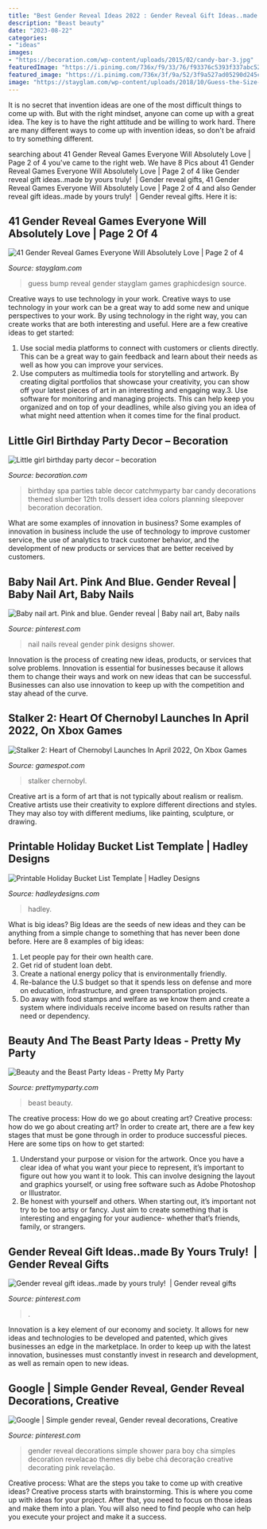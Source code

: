 ```yaml
---
title: "Best Gender Reveal Ideas 2022 : Gender Reveal Gift Ideas..made By Yours Truly! ️"
description: "Beast beauty"
date: "2023-08-22"
categories:
- "ideas"
images:
- "https://becoration.com/wp-content/uploads/2015/02/candy-bar-3.jpg"
featuredImage: "https://i.pinimg.com/736x/f9/33/76/f93376c5393f337abc520926594c42a7.jpg"
featured_image: "https://i.pinimg.com/736x/3f/9a/52/3f9a527ad05290d245c0f769a5abae4c--gender-reveal-nails-ideas-baby-gender.jpg"
image: "https://stayglam.com/wp-content/uploads/2018/10/Guess-the-Size-of-the-Baby-Bump.jpg"
---
```



It is no secret that invention ideas are one of the most difficult things to come up with. But with the right mindset, anyone can come up with a great idea. The key is to have the right attitude and be willing to work hard. There are many different ways to come up with invention ideas, so don't be afraid to try something different.

	

		
searching about 41 Gender Reveal Games Everyone Will Absolutely Love | Page 2 of 4 you've came to the right web. We have 8 Pics about 41 Gender Reveal Games Everyone Will Absolutely Love | Page 2 of 4 like Gender reveal gift ideas..made by yours truly! ️ | Gender reveal gifts, 41 Gender Reveal Games Everyone Will Absolutely Love | Page 2 of 4 and also Gender reveal gift ideas..made by yours truly! ️ | Gender reveal gifts. Here it is:
		
    
## 41 Gender Reveal Games Everyone Will Absolutely Love | Page 2 Of 4

<img loading=lazy src="https://stayglam.com/wp-content/uploads/2018/10/Guess-the-Size-of-the-Baby-Bump.jpg" onerror="this.onerror=null;this.src='https://tse4.mm.bing.net/th?id=OIP.qb0ByvHyArji5ecFcPObwgHaHa&amp;pid=15.1';" alt="41 Gender Reveal Games Everyone Will Absolutely Love | Page 2 of 4">

_Source: stayglam.com_

>guess bump reveal gender stayglam games graphicdesign source. 

	

Creative ways to use technology in your work.
Creative ways to use technology in your work can be a great way to add some new and unique perspectives to your work. By using technology in the right way, you can create works that are both interesting and useful. Here are a few creative ideas to get started: 
1. Use social media platforms to connect with customers or clients directly. This can be a great way to gain feedback and learn about their needs as well as how you can improve your services.
2. Use computers as multimedia tools for storytelling and artwork. By creating digital portfolios that showcase your creativity, you can show off your latest pieces of art in an interesting and engaging way.3. Use software for monitoring and managing projects. This can help keep you organized and on top of your deadlines, while also giving you an idea of what might need attention when it comes time for the final product.
    
## Little Girl Birthday Party Decor – Becoration

<img loading=lazy src="https://becoration.com/wp-content/uploads/2015/02/candy-bar-3.jpg" onerror="this.onerror=null;this.src='https://tse4.mm.bing.net/th?id=OIP.tJqLQXRLjTLMskAiPszTcAHaLK&amp;pid=15.1';" alt="Little girl birthday party decor – becoration">

_Source: becoration.com_

>birthday spa parties table decor catchmyparty bar candy decorations themed slumber 12th trolls dessert idea colors planning sleepover becoration decoration. 

	

What are some examples of innovation in business?
Some examples of innovation in business include the use of technology to improve customer service, the use of analytics to track customer behavior, and the development of new products or services that are better received by customers.

    
## Baby Nail Art. Pink And Blue. Gender Reveal | Baby Nail Art, Baby Nails

<img loading=lazy src="https://i.pinimg.com/736x/3f/9a/52/3f9a527ad05290d245c0f769a5abae4c--gender-reveal-nails-ideas-baby-gender.jpg" onerror="this.onerror=null;this.src='https://tse3.mm.bing.net/th?id=OIP.AS03FVj34Eyy0FnVFY1UrgHaNK&amp;pid=15.1';" alt="Baby nail art. Pink and blue. Gender reveal | Baby nail art, Baby nails">

_Source: pinterest.com_

>nail nails reveal gender pink designs shower. 

	

Innovation is the process of creating new ideas, products, or services that solve problems. Innovation is essential for businesses because it allows them to change their ways and work on new ideas that can be successful. Businesses can also use innovation to keep up with the competition and stay ahead of the curve.

    
## Stalker 2: Heart Of Chernobyl Launches In April 2022, On Xbox Games

<img loading=lazy src="https://www.gamespot.com/a/uploads/screen_kubrick/1585/15853545/3843178-0751621691-stalk.jpg" onerror="this.onerror=null;this.src='https://tse4.mm.bing.net/th?id=OIP.83JJFOP9BiFCJQC_rULFmwHaEK&amp;pid=15.1';" alt="Stalker 2: Heart of Chernobyl Launches In April 2022, On Xbox Games">

_Source: gamespot.com_

>stalker chernobyl. 

	

Creative art is a form of art that is not typically about realism or realism. Creative artists use their creativity to explore different directions and styles. They may also toy with different mediums, like painting, sculpture, or drawing.

    
## Printable Holiday Bucket List Template | Hadley Designs

<img loading=lazy src="https://cdn.shopify.com/s/files/1/2063/6611/products/holiday-bucket-list-everyday-free-printables-hadley-designs-01_1_1.jpg?v=1572978798" onerror="this.onerror=null;this.src='https://tse4.mm.bing.net/th?id=OIP.OTDxi6sIIYXKS-PW1AAsPwHaHa&amp;pid=15.1';" alt="Printable Holiday Bucket List Template | Hadley Designs">

_Source: hadleydesigns.com_

>hadley. 

	

What is big ideas?
Big Ideas are the seeds of new ideas and they can be anything from a simple change to something that has never been done before. Here are 8 examples of big ideas: 
1. Let people pay for their own health care. 
2. Get rid of student loan debt. 
3. Create a national energy policy that is environmentally friendly. 
4. Re-balance the U.S budget so that it spends less on defense and more on education, infrastructure, and green transportation projects. 
5. Do away with food stamps and welfare as we know them and create a system where individuals receive income based on results rather than need or dependency. 

    
## Beauty And The Beast Party Ideas - Pretty My Party

<img loading=lazy src="https://www.prettymyparty.com/wp-content/uploads/2017/03/belle-cake.jpg" onerror="this.onerror=null;this.src='https://tse3.mm.bing.net/th?id=OIP.dpRo41_JA2fFI7hfCs3kWQHaKs&amp;pid=15.1';" alt="Beauty and the Beast Party Ideas - Pretty My Party">

_Source: prettymyparty.com_

>beast beauty. 

	

The creative process: How do we go about creating art?
Creative process: how do we go about creating art?
In order to create art, there are a few key stages that must be gone through in order to produce successful pieces. Here are some tips on how to get started: 

1. Understand your purpose or vision for the artwork. Once you have a clear idea of what you want your piece to represent, it’s important to figure out how you want it to look. This can involve designing the layout and graphics yourself, or using free software such as Adobe Photoshop or Illustrator. 
2. Be honest with yourself and others. When starting out, it’s important not try to be too artsy or fancy. Just aim to create something that is interesting and engaging for your audience- whether that’s friends, family, or strangers. 

    
## Gender Reveal Gift Ideas..made By Yours Truly! ️ | Gender Reveal Gifts

<img loading=lazy src="https://i.pinimg.com/474x/13/2a/cb/132acb3bc49408bc8dfcbb5862753c70.jpg" onerror="this.onerror=null;this.src='https://tse1.mm.bing.net/th?id=OIP.AKeS735PuAoesrCNNeZe4AAAAA&amp;pid=15.1';" alt="Gender reveal gift ideas..made by yours truly! ️ | Gender reveal gifts">

_Source: pinterest.com_

>. 

	

Innovation is a key element of our economy and society. It allows for new ideas and technologies to be developed and patented, which gives businesses an edge in the marketplace. In order to keep up with the latest innovation, businesses must constantly invest in research and development, as well as remain open to new ideas.

    
## Google | Simple Gender Reveal, Gender Reveal Decorations, Creative

<img loading=lazy src="https://i.pinimg.com/736x/f9/33/76/f93376c5393f337abc520926594c42a7.jpg" onerror="this.onerror=null;this.src='https://tse2.mm.bing.net/th?id=OIP.sANqiG6V1ADAd_sSd7ymHQHaNK&amp;pid=15.1';" alt="Google | Simple gender reveal, Gender reveal decorations, Creative">

_Source: pinterest.com_

>gender reveal decorations simple shower para boy cha simples decoration revelacao themes diy bebe chá decoração creative decorating pink revelação. 

	

Creative process: What are the steps you take to come up with creative ideas?
Creative process starts with brainstorming. This is where you come up with ideas for your project. After that, you need to focus on those ideas and make them into a plan. You will also need to find people who can help you execute your project and make it a success.

